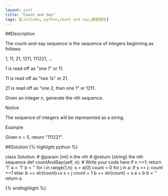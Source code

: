 ```yaml
---
layout: post
title: "Count and Say"
tags: [LintCode, python,count and say,解题报告]
---
```

##Description

The count-and-say sequence is the sequence of integers beginning as follows:

1, 11, 21, 1211, 111221, ...

1 is read off as "one 1" or 11.

11 is read off as "two 1s" or 21.

21 is read off as "one 2, then one 1" or 1211.

Given an integer n, generate the nth sequence.

Notice

The sequence of integers will be represented as a string.

Example

Given n = 5, return "111221".

##Solution
{% highlight python %}

class Solution:
    # @param {int} n the nth
    # @return {string} the nth sequence
    def countAndSay(self, n):
        # Write your code here
        if n ==1:
            return '1'
        a = '1'
        b = ''
        for i in range(1,n):
            s = a[0]
            count = 0
            for j in a:
                if s == j:
                    count +=1
                else:
                    b += str(count)+s
                    s = j
                    count = 1
            b += str(count) + s
            a = b
            b = ''
        return a

{% endhighlight %}
